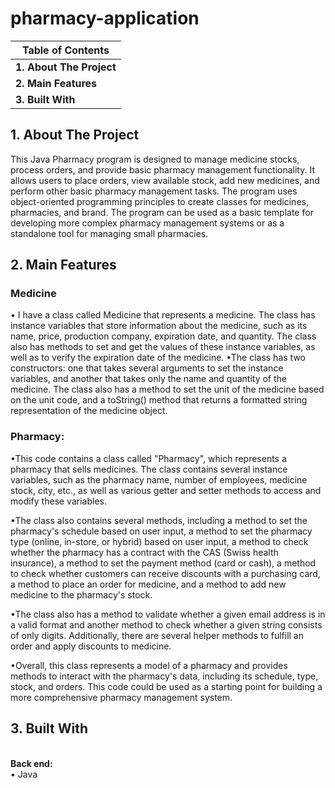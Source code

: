 # pharmacy-application
<table>
        <thead>
            <tr>
                <th><strong>Table of Contents</strong></th>
            </tr>
        </thead>
        <tbody>
            <tr>
                <td><strong>1. About The Project</strong</td>
            </tr>
            <tr>
                <td><strong>2. Main Features</strong></td>
            </tr>
            <tr>
                <td><strong>3. Built With</strong></td>
            </tr>
     </tbody>
    </table>
    
<h2 id="about-the-project">1. About The Project</h2>
This Java Pharmacy program is designed to manage medicine stocks, process orders, and provide basic pharmacy management functionality. 
It allows users to place orders, view available stock, add new medicines, and perform other basic pharmacy management tasks. 
The program uses object-oriented programming principles to create classes for medicines, pharmacies, and brand. 
The program can be used as a basic template for developing more complex pharmacy management systems or as a standalone tool for managing small pharmacies.

<h2 id="main-features">2. Main Features</h2>

<h3>Medicine</h3>
• I have a class called Medicine that represents a medicine. The class has instance variables that store information about the medicine, such as its name, price, production company, expiration date, and quantity. The class also has methods to set and get the values of these instance variables, as well as to verify the expiration date of the medicine.
•The class has two constructors: one that takes several arguments to set the instance variables, and another that takes only the name and quantity of the medicine. The class also has a method to set the unit of the medicine based on the unit code, and a toString() method that returns a formatted string representation of the medicine object.</br>

<h3>Pharmacy:</h3>
•This code contains a class called "Pharmacy", which represents a pharmacy that sells medicines. The class contains several instance variables, such as the pharmacy name, number of employees, medicine stock, city, etc., as well as various getter and setter methods to access and modify these variables.

•The class also contains several methods, including a method to set the pharmacy's schedule based on user input, a method to set the pharmacy type (online, in-store, or hybrid) based on user input, a method to check whether the pharmacy has a contract with the CAS (Swiss health insurance), a method to set the payment method (card or cash), a method to check whether customers can receive discounts with a purchasing card, a method to place an order for medicine, and a method to add new medicine to the pharmacy's stock.

•The class also has a method to validate whether a given email address is in a valid format and another method to check whether a given string consists of only digits. Additionally, there are several helper methods to fulfill an order and apply discounts to medicine.

•Overall, this class represents a model of a pharmacy and provides methods to interact with the pharmacy's data, including its schedule, type, stock, and orders. This code could be used as a starting point for building a more comprehensive pharmacy management system.

<h2 id="built-with">3. Built With</h2>
</br>
<b>Back end:</b>
</br>
•	Java
